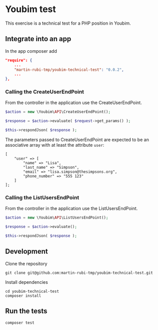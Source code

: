 # Youbim test

This exercise is a technical test for a PHP position in Youbim.

## Integrate into an app

In the app composer add

```json
"require": {
    ...
    "martin-rubi-tmp/youbim-technical-test": "0.0.2",
    ...
},

```

### Calling the CreateUserEndPoint

From the controller in the application use the CreateUserEndPoint.

```php
$action = new \Youbim\API\CreateUserEndPoint();

$response = $action->evaluate( $request->get_params() );

$this->respondJson( $response );
```

The parameters passed to CreateUserEndPoint are expected to be an associative array with at least the attribute `user`:

```
[
    "user" => [
        "name" => "Lisa", 
        "last_name" => "Simpson", 
        "email" => "lisa.simpson@thesimpsons.org", 
        "phone_number" => "555 123"
    ]
];
```

### Calling the ListUsersEndPoint

From the controller in the application use the ListUsersEndPoint.

```php
$action = new \Youbim\API\ListUsersEndPoint();

$response = $action->evaluate();

$this->respondJson( $response );
```

## Development

Clone the repository

```
git clone git@github.com:martin-rubi-tmp/youbim-technical-test.git
```

Install dependencies

```
cd youbim-technical-test
composer install
```

## Run the tests

```
composer test
```
